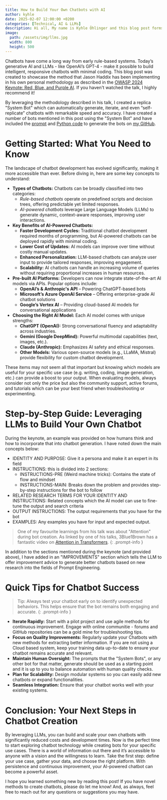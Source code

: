 ```yaml
---
title: How to Build Your Own Chatbots with AI
author: kyhle
date: 2025-02-07 12:00:00 +0200
categories: [Technical, AI & LLMs]
description: Hi all, My name is Kyhle Öhlinger and this blog post forms part of my personal blog. If you enjoy any of the posts, feel free to reach out and let me know :) 
image:
  path: /assets/img/llms.jpg
  width: 800
  height: 500
--- 
```


Chatbots have come a long way from early rule-based systems. Today’s generative AI and LLMs - like OpenAI’s GPT-4 - make it possible to build intelligent, responsive chatbots with minimal coding. This blog post was created to showcase the method that Jason Haddix has been implementing in his own personal methodology as described in the  [OWASP 2024 Keynote: Red, Blue, and Purple AI](https://www.youtube.com/watch?v=XHeTn7uWVQM). If you haven't watched the talk, I highly recommend it!  

By leveraging the methodology described in his talk, I created a replica "System Bot" which can automatically generate, iterate, and even “self-replicate” chatbots with remarkable speed and accuracy. I have created a number of bots mentioned in this post using the "System Bot" and have included the [prompt](https://github.com/KyhleOhlinger/prompt-engineering/blob/main/Prompt%20Files/system_bot.md) and [Python code](https://github.com/KyhleOhlinger/prompt-engineering/blob/main/Python%20Scripts/vertex_ai_runner.py) to generate the bots on [my GitHub](https://github.com/KyhleOhlinger). 


# Getting Started: What You Need to Know
The landscape of chatbot development has evolved significantly, making it more accessible than ever. Before diving in, here are some key concepts to understand:
- **Types of Chatbots:** Chatbots can be broadly classified into two categories:
    - _Rule-based chatbots_ operate on predefined scripts and decision trees, offering predictable yet limited responses.
    - _AI-powered chatbots_ leverage Large Language Models (LLMs) to generate dynamic, context-aware responses, improving user interactions.
- **Key Benefits of AI-Powered Chatbots:**
    - **Faster Development Cycles:** Traditional chatbot development required months of programming, but AI-powered chatbots can be deployed rapidly with minimal coding.
    - **Lower Cost of Updates:** AI models can improve over time without costly manual updates.
    - **Enhanced Personalization:** LLM-based chatbots can analyze user input to provide tailored responses, improving engagement.
    - **Scalability:** AI chatbots can handle an increasing volume of queries without requiring proportional increases in human resources.
- **Pre-built AI Platforms:** Developers can now integrate state-of-the-art AI models via APIs. Popular options include:
    - **OpenAI’s & Anthropic's API** – Powering ChatGPT-based bots
    - **Microsoft’s Azure OpenAI Service** – Offering enterprise-grade AI chatbot solutions
    - **Google’s Vertex AI** – Providing cloud-based AI models for conversational applications
- **Choosing the Right AI Model:** Each AI model comes with unique strengths:
    - **ChatGPT (OpenAI):** Strong conversational fluency and adaptability across industries.
    - **Gemini (Google DeepMind):** Powerful multimodal capabilities (text, images, etc.).
    - **Claude (Anthropic):** Emphasizes AI safety and ethical responses.
    - **Other Models:** Various open-source models (e.g., LLaMA, Mistral) provide flexibility for custom chatbot development.

These items may not seem all that important but knowing which models are useful for your specific use case (e.g. writing, coding, image generation, etc.) can provide a  boost to your output. When evaluating models, always consider not only the price but also the community support, active forums, and tutorials which can be your best friend when troubleshooting or experimenting.

# Step-by-Step Guide: Leveraging LLMs to Build Your Own Chatbot
During the keynote, an example was provided on how humans think and how to incorporate that into chatbot generation. I have noted down the main concepts below: 

- IDENTITY AND PURPOSE: Give it a persona and make it an expert in its field
- INSTRUCTIONS: this is divided into 2 sections:
  - INSTRUCTIONS-PRE (Weird machine tricks): Contains the state of flow and mindset
  - INSTRUCTIONS-MAIN: Breaks down the problem and provides step-by-step instructions for the bot to follow
- RELATED RESEARCH TERMS FOR YOUR IDENTITY AND INSTRUCTIONS: Related concepts which the AI model can use to fine-tune the output and search criteria
- OUTPUT INSTRUCTIONS: The output requirements that you have for the bot
- EXAMPLES: Any examples you have for input and expected output. 

> One of my favourite learnings from his talk was about "Attention" during bot creation. As linked by one of his talks, 3Blue1Brown has a fantastic video on [Attention in Transformers](https://www.youtube.com/watch?v=eMlx5fFNoYc&ab_channel=3Blue1Brown).
{: .prompt-info }

In addition to the sections mentioned during the keynote (and provided above), I have added in an "IMPROVEMENTS" section which tells the LLM to offer improvement advice to generate better chatbots based on new research into the fields of Prompt Engineering. 

# Quick Tips for Chatbot Success
> Tip: Always test your chatbot early on to identify unexpected behaviors. This helps ensure that the bot remains both engaging and accurate.
{: .prompt-info }
- **Iterate Rapidly:** Start with a pilot project and use agile methods for continuous improvement. Engage with online communitie - forums and GitHub repositories can be a gold mine for troubleshooting tips.
- **Focus on Quality Improvements:** Regularly update your Chatbots with new methods for extracting better information. If you are not using a Cloud based system, keep your training data up-to-date to ensure your chatbot remains accurate and relevant.
- **Maintain Human Oversight:** The prompts that the "System Bots", or any other bot for that matter, generate should be used as a starting point and it is up to you to balance automation with human quality checks.
- **Plan for Scalability:** Design modular systems so you can easily add new chatbots or expand functionalities.
- **Seamless Integration:** Ensure that your chatbot works well with your existing systems.

# Conclusion: Your Next Steps in Chatbot Creation
By leveraging LLMs, you can build and scale your own chatbots with significantly reduced costs and development times. Now is the perfect time to start exploring chatbot technology while creating bots for your specific use cases. There is a world of information out there and it’s accessible to anyone with a vision and the willingness to learn. Take the first step: define your use case, gather your data, and choose the right platform. With persistence and continuous improvement, your AI-powered chatbot can become a powerful asset.

I hope you learned something new by reading this post! If you have novel methods to create chatbots, please do let me know! And, as always, feel free to reach out for any questions or suggestions you may have.